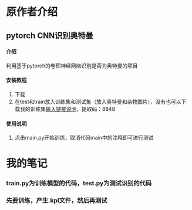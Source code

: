 # 原作者介绍

## pytorch CNN识别奥特曼

#### 介绍
利用基于pytorch的卷积神经网络识别是否为奥特曼的项目


#### 安装教程

1.  下载
2.  在test和train放入训练集和测试集（放入奥特曼和杂物图片），没有也可以下载我的训练集[输入链接说明](https://pan.baidu.com/s/1zVZZz1YmC-YgXRjJBOLAOA)，提取码：8848
#### 使用说明

1.  点击main.py开始训练，取消代码main中的注释即可进行测试


# 我的笔记
### train.py为训练模型的代码，test.py为测试识别的代码
### 先要训练，产生.kpl文件，然后再测试
